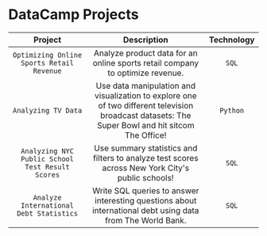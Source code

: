 # DataCamp Projects

| Project       | Description      |  Technology | 
| :-------------: | :-------------: | :-------------:|
| `Optimizing Online Sports Retail Revenue`| Analyze product data for an online sports retail company to optimize revenue.| `SQL` |
| `Analyzing TV Data`| Use data manipulation and visualization to explore one of two different television broadcast datasets: The Super Bowl and hit sitcom The Office!|`Python` |
|`Analyzing NYC Public School Test Result Scores`| Use summary statistics and filters to analyze test scores across New York City's public schools!|`SQL` |
|`Analyze International Debt Statistics`| Write SQL queries to answer interesting questions about international debt using data from The World Bank.|`SQL`|
